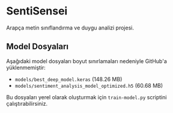 # SentiSensei

Arapça metin sınıflandırma ve duygu analizi projesi.

## Model Dosyaları

Aşağıdaki model dosyaları boyut sınırlamaları nedeniyle GitHub'a yüklenmemiştir:
- `models/best_deep_model.keras` (148.26 MB)
- `models/sentiment_analysis_model_optimized.h5` (60.68 MB)

Bu dosyaları yerel olarak oluşturmak için `train-model.py` scriptini çalıştırabilirsiniz.
